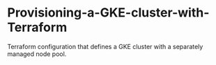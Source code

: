 # Provisioning-a-GKE-cluster-with-Terraform
Terraform configuration that defines a GKE cluster with a separately managed node pool. 
